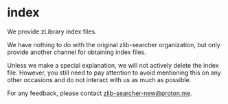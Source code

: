 # index

We provide zLibrary index files.

We have nothing to do with the original zlib-searcher organization, but only provide another channel for obtaining index files.

Unless we make a special explanation, we will not actively delete the index file. However, you still need to pay attention to avoid mentioning this on any other occasions and do not interact with us as much as possible.

For any feedback, please contact zlib-searcher-new@proton.me.
